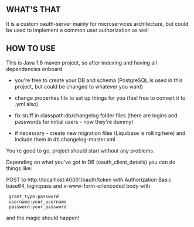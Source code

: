 ## WHAT'S THAT
It is a custom oauth-server mainly for microservices architecture, but could be used to implement a common user authorization as well

## HOW TO USE
This is Java 1.8 maven project, so after indexing and having all dependencies onboard

 - you're free to create your DB and schema (PostgreSQL is used in this project, but could be changed to whatever you want)

 - change properties file to set up things for you (feel free to convert it to .yml also)
   
 - fix stuff in classpath:db/changelog folder files (there are logins and passwords for initial users - now they're dummy)

 - if necessary - create new migration files (Liquibase is rolling here) and include them in db.changelog-master.xml

You're good to go, project should start without any problems.

Depending on what you've got in DB (oauth_client_details) you can do things like:

POST to http://localhost:40001/oauth/token with Authorization Basic base64_login:pass and x-www-form-urlencoded body with

```
 grant_type:password
 username:your_username
 password:your_password
```

and the magic should happen!
